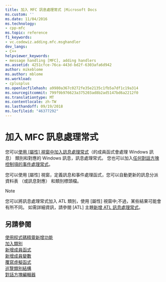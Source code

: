 ```yaml
---
title: 加入 MFC 訊息處理常式 |Microsoft Docs
ms.custom: ''
ms.date: 11/04/2016
ms.technology:
- cpp-mfc
ms.topic: reference
f1_keywords:
- vc.codewiz.adding.mfc.msghandler
dev_langs:
- C++
helpviewer_keywords:
- message handling [MFC], adding handlers
ms.assetid: 4251cfce-76ca-443d-bd2f-6303afa6d942
author: mikeblome
ms.author: mblome
ms.workload:
- cplusplus
ms.openlocfilehash: a9980a367c0272fe35e2135c1fb5a7df1c19a314
ms.sourcegitcommit: 799f9b976623a375203ad8b2ad5147bd6a2212f0
ms.translationtype: MT
ms.contentlocale: zh-TW
ms.lasthandoff: 09/19/2018
ms.locfileid: "46377292"
---
```

# <a name="adding-an-mfc-message-handler"></a>加入 MFC 訊息處理常式

您可以[使用 [屬性] 視窗中加入訊息處理常式](../../mfc/reference/mapping-messages-to-functions.md)（的成員函式會處理 Windows 訊息） 類別和對應的 Windows 訊息，訊息處理常式。 您也可以加入[任何對話方塊控制項的事件處理常式](../../windows/adding-event-handlers-for-dialog-box-controls.md)。

您可以使用 [屬性] 視窗，定義訊息和事件處理函式，您可以自動更新的訊息分派資料表 （或訊息對應） 和類別標頭檔。

> [!NOTE]
>  您可以將訊息處理常式加入 ATL 類別，使用 [屬性] 視窗中;不過，某些結果可能會有所不同。 如需詳細資訊，請參閱 [ATL] 主題[新增 ATL 訊息處理常式](../../atl/adding-an-atl-message-handler.md)。

## <a name="see-also"></a>另請參閱

[使用程式碼精靈新增功能](../../ide/adding-functionality-with-code-wizards-cpp.md)<br/>
[加入類別](../../ide/adding-a-class-visual-cpp.md)<br/>
[新增成員函式](../../ide/adding-a-member-function-visual-cpp.md)<br/>
[新增成員變數](../../ide/adding-a-member-variable-visual-cpp.md)<br/>
[覆寫虛擬函式](../../ide/overriding-a-virtual-function-visual-cpp.md)<br/>
[巡覽類別結構](../../ide/navigating-the-class-structure-visual-cpp.md)<br/>
[對話方塊編輯器](../../windows/dialog-editor.md)

